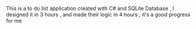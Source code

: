 This is a to do list application created with C# and SQLite Database , I designed it in 3 hours , and made their logic in 4 hours , it's a good progress for me
